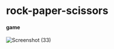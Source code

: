 # rock-paper-scissors


#### game

![Screenshot (33)](https://user-images.githubusercontent.com/55022376/89730870-4a827280-da60-11ea-9c32-3ef0ee7126e2.png)


